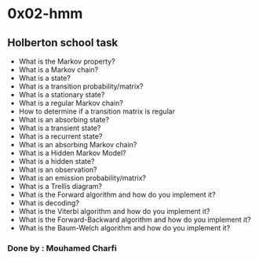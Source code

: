 # 0x02-hmm
## Holberton school task

-    What is the Markov property?
-   What is a Markov chain?
-    What is a state?
-    What is a transition probability/matrix?
-    What is a stationary state?
-    What is a regular Markov chain?
-    How to determine if a transition matrix is regular
-    What is an absorbing state?
-    What is a transient state?
-    What is a recurrent state?
-    What is an absorbing Markov chain?
-    What is a Hidden Markov Model?
-    What is a hidden state?
-    What is an observation?
-    What is an emission probability/matrix?
-    What is a Trellis diagram?
-   What is the Forward algorithm and how do you implement it?
-    What is decoding?
-    What is the Viterbi algorithm and how do you implement it?
-    What is the Forward-Backward algorithm and how do you implement it?
-    What is the Baum-Welch algorithm and how do you implement it?


### Done by : Mouhamed Charfi
